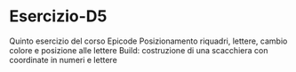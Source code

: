 # Esercizio-D5
Quinto esercizio del corso Epicode
Posizionamento riquadri, lettere, cambio colore e posizione alle lettere
Build: costruzione di una scacchiera con coordinate in numeri e lettere
